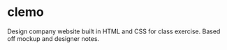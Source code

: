 # clemo
Design company website built in HTML and CSS for class exercise. Based off mockup and designer notes.
